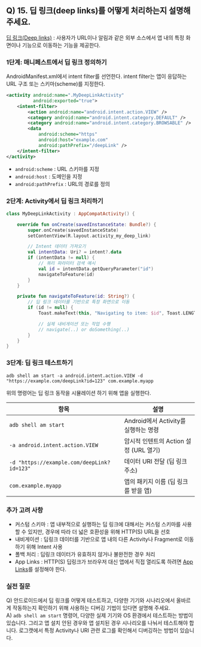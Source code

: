## Q) 15. 딥 링크(deep links)를 어떻게 처리하는지 설명해주세요.
[딥 링크(Deep links)](https://developer.android.com/training/app-links/deep-linking) : 사용자가 URL이나 알림과 같은 외부 소스에서 앱 내의 특정 화면이나 기능으로 이동하는 기능을 제공한다.

### 1단계: 매니페스트에서 딥 링크 정의하기
AndroidManifest.xml에서 intent filter를 선언한다. intent filter는 앱이 응답하는 URL 구조 또는 스키마(scheme)를 지정한다.
```xml
<activity android:name=".MyDeepLinkActivity"
          android:exported="true">
    <intent-filter>
        <action android:name="android.intent.action.VIEW" />
        <category android:name="android.intent.category.DEFAULT" />
        <category android:name="android.intent.category.BROWSABLE" />
        <data
            android:scheme="https"
            android:host="example.com"
            android:pathPrefix="/deepLink" />
    </intent-filter>
</activity>
```
- `android:scheme` : URL 스키마를 지정
- `android:host` : 도메인을 지정
- `android:pathPrefix` : URL의 경로를 정의

### 2단계: Activity에서 딥 링크 처리하기
```kotlin
class MyDeepLinkActivity : AppCompatActivity() {

    override fun onCreate(savedInstanceState: Bundle?) {
        super.onCreate(savedInstanceState)
        setContentView(R.layout.activity_my_deep_link)

        // Intent 데이터 가져오기
        val intentData: Uri? = intent?.data
        if (intentData != null) {
            // 쿼리 파라미터 검색 예시
            val id = intentData.getQueryParameter("id")
            navigateToFeature(id)
        }
    }

    private fun navigateToFeature(id: String?) {
        // 딥 링크 데이터를 기반으로 특정 화면으로 이동
        if (id != null) {
            Toast.makeText(this, "Navigating to item: $id", Toast.LENGTH_SHORT).show()

            // 실제 내비게이션 또는 작업 수행
            // navigate(..) or doSomething(..)
        }
    }
}
```

### 3단계: 딥 링크 테스트하기
```shell
adb shell am start -a android.intent.action.VIEW -d "https://example.com/deepLink?id=123" com.example.myapp
```
위의 명령어는 딥 링크 동작을 시뮬레이션 하기 위해 앱을 실행한다.

| 항목                                         | 설명                          |
| ------------------------------------------ | --------------------------- |
| `adb shell am start`                       | Android에서 Activity를 실행하는 명령 |
| `-a android.intent.action.VIEW`            | 암시적 인텐트의 Action 설정 (URL 열기) |
| `-d "https://example.com/deepLink?id=123"` | 데이터 URI 전달 (딥 링크 주소)        |
| `com.example.myapp`                        | 앱의 패키지 이름 (딥 링크를 받을 앱)      |


### 추가 고려 사항
- 커스텀 스키마 : 앱 내부적으로 실행하는 딥 링크에 대해서는 커스텀 스키마를 사용할 수 있지만, 경우에 따라 더 넓은 호환성을 위해 HTTP(S) URL을 선호
- 내비게이션 : 딥링크 데이터를 기반으로 앱 내의 다른 Activity나 Fragment로 이동하기 위해 Intent 사용
- 폴백 처리 : 딥링크 데이터가 유효하지 않거나 불완전한 경우 처리
- App Links : HTTP(S) 딥링크가 브라우저 대신 앱에서 직접 열리도록 하려면 [App Links](https://developer.android.com/studio/write/app-link-indexing)를 설정해야 한다.

### 실전 질문
Q) 안드로이드에서 딥 링크를 어떻게 테스트하고, 다양한 기기와 시나리오에서 올바르게 작동하는지 확인하기 위해 사용하는 디버깅 기법이 있다면 설명해 주세요.<br>
A) `adb shell am start` 명령어, 다양한 실제 기기와 OS 환경에서 테스트하는 방법이 있습니다. 그리고 앱 설치 안된 경우와 앱 설치된 경우 시나리오를 나눠서 테스트해야 합니다. 로그캣에서 특정 Activity나 URI 관련 로그를 확인해서 디버깅하는 방법이 있습니다.
